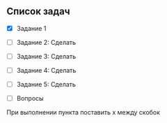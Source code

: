 ## Список задач
- [x] Задание 1 
- [ ] Задание 2: Сделать
- [ ] Задание 3: Сделать
- [ ] Задание 4: Сделать
- [ ] Задание 5: Сделать
- [ ] Вопросы


При выполнении пункта поставить x между скобок
